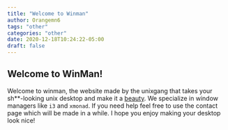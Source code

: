```yaml
---
title: "Welcome to Winman"
author: Orangemn6
tags: "other"
categories: "other"
date: 2020-12-18T10:24:22-05:00
draft: false
---
```


## Welcome to WinMan!

Welcome to winman, the website made by the unixgang that takes your sh**-looking unix desktop and make it a [beauty](https://jacobgoldstein.tk/rices). We specialize in window managers like `i3` and `xmonad`. If you need help feel free to use the contact page which will be made in a while. I hope you enjoy making your desktop look nice!

